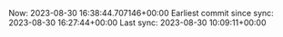 Now: 2023-08-30 16:38:44.707146+00:00 Earliest commit since sync: 2023-08-30 16:27:44+00:00 Last sync: 2023-08-30 10:09:11+00:00
